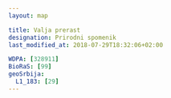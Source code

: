 ```yaml
---
layout: map

title: Valja prerast
designation: Prirodni spomenik
last_modified_at: 2018-07-29T18:32:06+02:00

WDPA: [328911]
BioRaS: [99]
geoSrbija:
  L1_183: [29]
---
```


